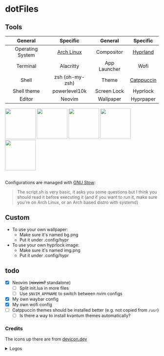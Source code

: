 # dotFiles

## Tools
| General          | Specific                            | General      | Specific                                    |
|:----------------:|:-----------------------------------:|:------------:|:-------------------------------------------:|
| Operating System | [Arch Linux](https://archlinux.org) | Compositor   | [Hyprland](https://hyprland.org)            |
| Terminal         | Alacritty                           | App Launcher | Wofi                                        |
| Shell            | zsh (oh-my-zsh)                     | Theme        | [Catppuccin](https://github.com/catppuccin) |
| Shell theme      | powerlevel10k                       | Screen Lock  | Hyprlock                                    |
| Editor           | Neovim                              | Wallpaper    | Hyprpaper                                   |

<div>
   <img width="100" src="https://cdn.jsdelivr.net/gh/devicons/devicon@latest/icons/archlinux/archlinux-original.svg" />
   <img width="100" src="https://cdn.jsdelivr.net/gh/devicons/devicon@latest/icons/bash/bash-original.svg" />
   <img width="100" src="https://cdn.jsdelivr.net/gh/devicons/devicon@latest/icons/neovim/neovim-original.svg" />
   <img width="100" src="https://cdn.jsdelivr.net/gh/devicons/devicon@latest/icons/lua/lua-original.svg" />
   <img width="100" src="https://cdn.jsdelivr.net/gh/devicons/devicon@latest/icons/css3/css3-original.svg" />
</div>
<br />

Configurations are managed with [GNU Stow](https://www.gnu.org/software/stow):

> The script.sh is very basic, it asks you some questions but I think you should read it before executing it (and if you want to run it, make sure you're on Arch Linux, or an Arch based distro with systemd)

## Custom
- To use your own wallpaper:
   - Make sure it's named bg.png
   - Put it under .config/hypr
- To use your own hyprlock image:
   - Make sure it's named img.png
   - Put it under .config/hypr

## todo
- [x] Neovim (~~nixvim?~~ standalone)
   - [ ] Split init.lua in more files
   - [ ] Use `$NVIM_APPNAME` to switch between nvim configs
- [x] My own waybar config
- [x] My own wofi config
- [ ] Catppuccin themes should be installed better (e.g. not copied from `/usr`)
   - [ ] Is there a way to install kvantum themes automatically?
     
### Credits
The icons up there are from [devicon.dev](https://devicon.dev)

<details>
    <summary>Logos</summary>
    All logos are property of their respective owners
</details>
